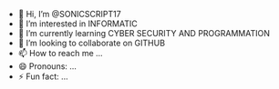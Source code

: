 - 👋 Hi, I’m @SONICSCRIPT17
- 👀 I’m interested in INFORMATIC
- 🌱 I’m currently learning CYBER SECURITY AND PROGRAMMATION
- 💞️ I’m looking to collaborate on GITHUB
- 📫 How to reach me ...
- 😄 Pronouns: ...
- ⚡ Fun fact: ...

<!---
SONICSCRIPT17/SONICSCRIPT17 is a ✨ special ✨ repository because its `README.md` (this file) appears on your GitHub profile.
You can click the Preview link to take a look at your changes.
--->
